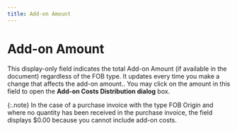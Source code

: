 ```yaml
---
title: Add-on Amount
---
```


# Add-on Amount


This display-only field indicates the total Add-on Amount (if available  in the document) regardless of the FOB type. It updates every time you  make a change that affects the add-on amount.. You may click on the amount  in this field to open the **Add-on Costs 
 Distribution dialog** box.


{:.note}
In the case of a purchase invoice with the  type FOB Origin and where no quantity has been received in the purchase  invoice, the field displays $0.00 because you cannot include add-on costs.
